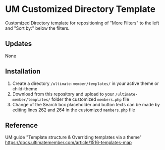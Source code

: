 # UM Customized Directory Template
Customized Directory template for repositioning of "More Filters" to the left and "Sort by:" below the filters.

## Updates ##
None

## Installation ##
1. Create a directory ```/ultimate-member/templates/``` in your active theme or child-theme 
2. Download from this repository and upload to your ```/ultimate-member/templates/``` folder the customized ```members.php``` file
3. Change of the Search box placeholder and button texts can be made by editing lines 262 and 264 in the customized ```members.php``` file

## Reference ##
UM guide "Template structure & Overriding templates via a theme" https://docs.ultimatemember.com/article/1516-templates-map
